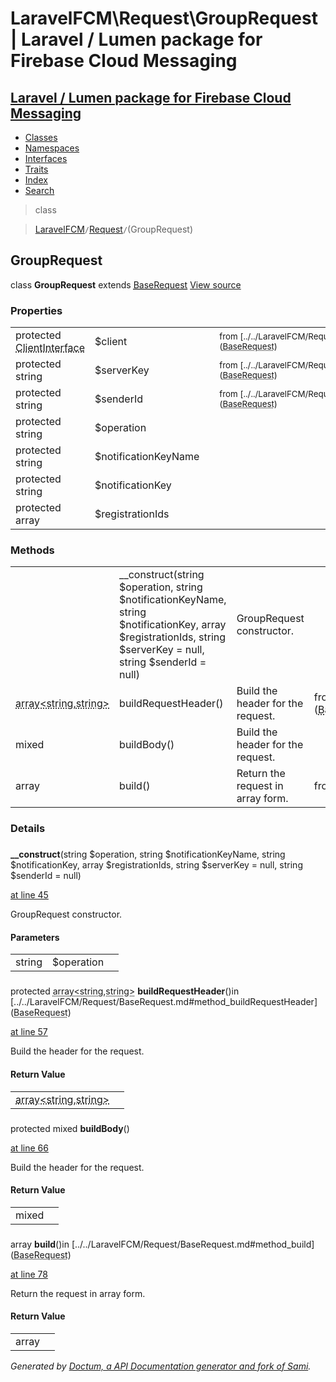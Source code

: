 # LaravelFCM\Request\GroupRequest | Laravel / Lumen package for Firebase Cloud Messaging    

## [Laravel / Lumen package for Firebase Cloud Messaging](../../index.md)

- [Classes](../../classes.md)
- [Namespaces](../../namespaces.md)
- [Interfaces](../../interfaces.md)
- [Traits](../../traits.md)
- [Index](../../doc-index.md)
- [Search](../../search.md)

>class

>    [LaravelFCM](../../LaravelFCM.md)` / `[Request](../../LaravelFCM/Request.md)` / `(GroupRequest)
## GroupRequest

class **GroupRequest**        extends [<abbr title="LaravelFCM\Request\BaseRequest">BaseRequest</abbr>](../../LaravelFCM/Request/BaseRequest.md) [View source](https://github.com/code-lts/Laravel-FCM/blob/main/src/Request/GroupRequest.php)






### Properties

|   |   |   |   |
|---|---|---|---|
|<a name="property_client"></a>protected <abbr title="GuzzleHttp\ClientInterface">ClientInterface</abbr>|$client||<small>from&nbsp;[../../LaravelFCM/Request/BaseRequest.md#property_client](<abbr title="LaravelFCM\Request\BaseRequest">BaseRequest</abbr>)</small>|
|<a name="property_serverKey"></a>protected string|$serverKey||<small>from&nbsp;[../../LaravelFCM/Request/BaseRequest.md#property_serverKey](<abbr title="LaravelFCM\Request\BaseRequest">BaseRequest</abbr>)</small>|
|<a name="property_senderId"></a>protected string|$senderId||<small>from&nbsp;[../../LaravelFCM/Request/BaseRequest.md#property_senderId](<abbr title="LaravelFCM\Request\BaseRequest">BaseRequest</abbr>)</small>|
|<a name="property_operation"></a>protected string|$operation|||
|<a name="property_notificationKeyName"></a>protected string|$notificationKeyName|||
|<a name="property_notificationKey"></a>protected string|$notificationKey|||
|<a name="property_registrationIds"></a>protected array|$registrationIds|||
### Methods

|   |   |   |   |
|---|---|---|---|
||<a name="#method___construct"></a>__construct(string $operation, string $notificationKeyName, string $notificationKey, array $registrationIds, string $serverKey = null, string $senderId = null)|GroupRequest constructor.||
|<abbr title="LaravelFCM\Request\array&lt;string,string&gt;">array&lt;string,string&gt;</abbr>|<a name="#method_buildRequestHeader"></a>buildRequestHeader()|Build the header for the request.|from&nbsp;[../../LaravelFCM/Request/BaseRequest.md#method_buildRequestHeader](<abbr title="LaravelFCM\Request\BaseRequest">BaseRequest</abbr>)|
|mixed|<a name="#method_buildBody"></a>buildBody()|Build the header for the request.||
|array|<a name="#method_build"></a>build()|Return the request in array form.|from&nbsp;[../../LaravelFCM/Request/BaseRequest.md#method_build](<abbr title="LaravelFCM\Request\BaseRequest">BaseRequest</abbr>)|


### Details
<a name id="method___construct"></a>

### 
  **__construct**(string $operation, string $notificationKeyName, string $notificationKey, array $registrationIds, string $serverKey = null, string $senderId = null)

[at line 45](https://github.com/code-lts/Laravel-FCM/blob/main/src/Request/GroupRequest.php#L45)

GroupRequest constructor.        

#### Parameters

|   |   |   |
|---|---|---|
|string|$operation||string|$notificationKeyName||string|$notificationKey||array|$registrationIds||string|$serverKey|The server key|string|$senderId|The sender Id
<a name id="method_buildRequestHeader"></a>

### 
protected <abbr title="LaravelFCM\Request\array&lt;string,string&gt;">array&lt;string,string&gt;</abbr> **buildRequestHeader**()in [../../LaravelFCM/Request/BaseRequest.md#method_buildRequestHeader](<abbr title="LaravelFCM\Request\BaseRequest">BaseRequest</abbr>)

[at line 57](https://github.com/code-lts/Laravel-FCM/blob/main/src/Request/BaseRequest.php#L57)

Build the header for the request.        

#### Return Value

|   |   |
|---|---|
|<abbr title="LaravelFCM\Request\array&lt;string,string&gt;">array&lt;string,string&gt;</abbr>|

<a name id="method_buildBody"></a>

### 
protected mixed **buildBody**()

[at line 66](https://github.com/code-lts/Laravel-FCM/blob/main/src/Request/GroupRequest.php#L66)

Build the header for the request.        

#### Return Value

|   |   |
|---|---|
|mixed|

<a name id="method_build"></a>

### 
 array **build**()in [../../LaravelFCM/Request/BaseRequest.md#method_build](<abbr title="LaravelFCM\Request\BaseRequest">BaseRequest</abbr>)

[at line 78](https://github.com/code-lts/Laravel-FCM/blob/main/src/Request/BaseRequest.php#L78)

Return the request in array form.        

#### Return Value

|   |   |
|---|---|
|array|

_Generated by [Doctum, a API Documentation generator and fork of Sami](https://github.com/code-lts/doctum)._